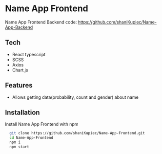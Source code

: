 
# Name App Frontend

Name App Frontend
Backend code: https://github.com/shaniKupiec/Name-App-Backend

## Tech
- React typescript
- SCSS
- Axios
- Chart.js

## Features
- Allows getting data(probability, count and gender) about name


## Installation

Install Name App Frontend with npm

```bash
  git clone https://github.com/shaniKupiec/Name-App-Frontend.git
  cd Name-App-Frontend
  npm i
  npm start
```
